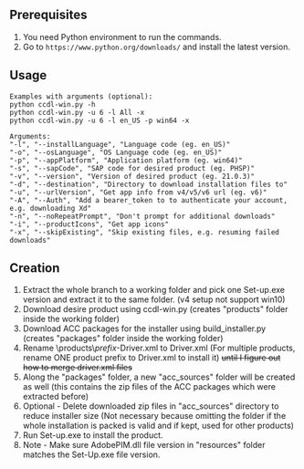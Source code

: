 ## Prerequisites

1. You need Python environment to run the commands.
2. Go to ```https://www.python.org/downloads/``` and install the latest version.

## Usage

```
Examples with arguments (optional):
python ccdl-win.py -h
python ccdl-win.py -u 6 -l All -x
python ccdl-win.py -u 6 -l en_US -p win64 -x

Arguments:
"-l", "--installLanguage", "Language code (eg. en_US)"
"-o", "--osLanguage", "OS Language code (eg. en_US)"
"-p", "--appPlatform", "Application platform (eg. win64)"
"-s", "--sapCode", "SAP code for desired product (eg. PHSP)"
"-v", "--version", "Version of desired product (eg. 21.0.3)"
"-d", "--destination", "Directory to download installation files to"
"-u", "--urlVersion", "Get app info from v4/v5/v6 url (eg. v6)"
"-A", "--Auth", "Add a bearer_token to to authenticate your account, e.g. downloading Xd"
"-n", "--noRepeatPrompt", "Don't prompt for additional downloads"
"-i", "--productIcons", "Get app icons"
"-x", "--skipExisting", "Skip existing files, e.g. resuming failed downloads"

```

## Creation

1. Extract the whole branch to a working folder and pick one Set-up.exe version and extract it to the same folder. (v4 setup not support win10)
2. Download desire product using ccdl-win.py (creates "products" folder inside the working folder)
3. Download ACC packages for the installer using build_installer.py (creates "packages" folder inside the working folder)
4. Rename \products\\*prefix*-Driver.xml to Driver.xml (For multiple products, rename ONE product prefix to Driver.xml to install it) ~~until I figure out how to merge driver.xml files~~
5. Along the "packages" folder, a new "acc_sources" folder will be created as well (this contains the zip files of the ACC packages which were extracted before)
6. Optional - Delete downloaded zip files in "acc_sources" directory to reduce installer size (Not necessary because omitting the folder if the whole installation is packed is valid and if kept, used for other products)
7. Run Set-up.exe to install the product.
8. Note - Make sure AdobePIM.dll file version in "resources" folder matches the Set-Up.exe file version.
